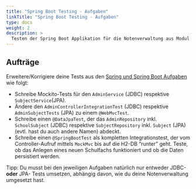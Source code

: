 ```yaml
---
title: "Spring Boot Testing - Aufgaben"
linkTitle: "Spring Boot Testing - Aufgaben"
type: docs
weight: 2
description: >
  Testen der Spring Boot Applikation für die Notenverwaltung aus Modul #J8
---
```


## Aufträge

Erweitere/Korrigiere deine Tests aus den [Spring und Spring Boot Aufgaben](./01_spring/) wie folgt:

- Schreibe Mockito-Tests für den `AdminService` (JDBC) respektive `SubjectService`(JPA).
- Ändere den `AdminControllerIntegrationTest` (JDBC) respektive `AdminSubjectTests` (JPA) zu einem `@WebMvcTest`.
- Schreibe einen `@DataJpaTest`, der das `AdminRepository` inkl. `SchoolSubject` (JDBC) respektive `SubjectRepository` inkl. `Subject` (JPA) (evtl. hast du auch andere Namen) abdeckt.
- Schreibe einen `@SpringBootTest` als kompletten Integrationstest, der vom Controller-Aufruf mittels `MockMvc` bis auf die H2-DB “runter” geht. Teste, ob das Anlegen eines neuen Schulfachs funktioniert und ob die Daten persistiert werden.

Tipp: Du musst bei den jeweiligen Aufgaben natürlich nur entweder JDBC- **oder** JPA- Tests umsetzen, abhängig davon, wie du deine Notenverwaltung umgesetzt hast.
